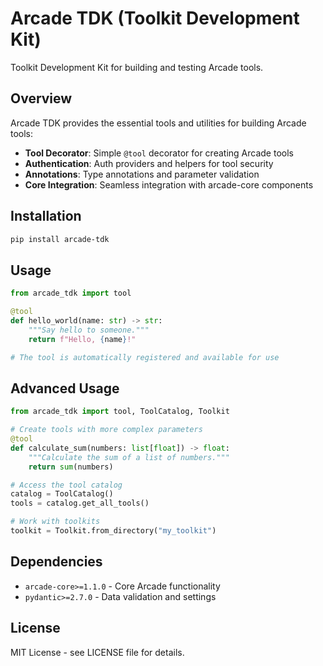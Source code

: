 # Arcade TDK (Toolkit Development Kit)

Toolkit Development Kit for building and testing Arcade tools.

## Overview

Arcade TDK provides the essential tools and utilities for building Arcade tools:

- **Tool Decorator**: Simple `@tool` decorator for creating Arcade tools
- **Authentication**: Auth providers and helpers for tool security
- **Annotations**: Type annotations and parameter validation
- **Core Integration**: Seamless integration with arcade-core components

## Installation

```bash
pip install arcade-tdk
```

## Usage

```python
from arcade_tdk import tool

@tool
def hello_world(name: str) -> str:
    """Say hello to someone."""
    return f"Hello, {name}!"

# The tool is automatically registered and available for use
```

## Advanced Usage

```python
from arcade_tdk import tool, ToolCatalog, Toolkit

# Create tools with more complex parameters
@tool
def calculate_sum(numbers: list[float]) -> float:
    """Calculate the sum of a list of numbers."""
    return sum(numbers)

# Access the tool catalog
catalog = ToolCatalog()
tools = catalog.get_all_tools()

# Work with toolkits
toolkit = Toolkit.from_directory("my_toolkit")
```

## Dependencies

- `arcade-core>=1.1.0` - Core Arcade functionality
- `pydantic>=2.7.0` - Data validation and settings

## License

MIT License - see LICENSE file for details.
